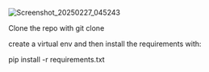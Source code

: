 ![Screenshot_20250227_045243](https://github.com/user-attachments/assets/2d482f04-9bc9-439d-a327-cb1d895ededa)


Clone the repo with git clone

create a virtual env and then install the requirements with:

pip install -r requirements.txt

